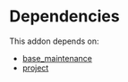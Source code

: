 # Dependencies

This addon depends on:

- [base_maintenance](https://github.com/bringout/oca-technical)
- [project](https://github.com/bringout/oca-ocb-project)
